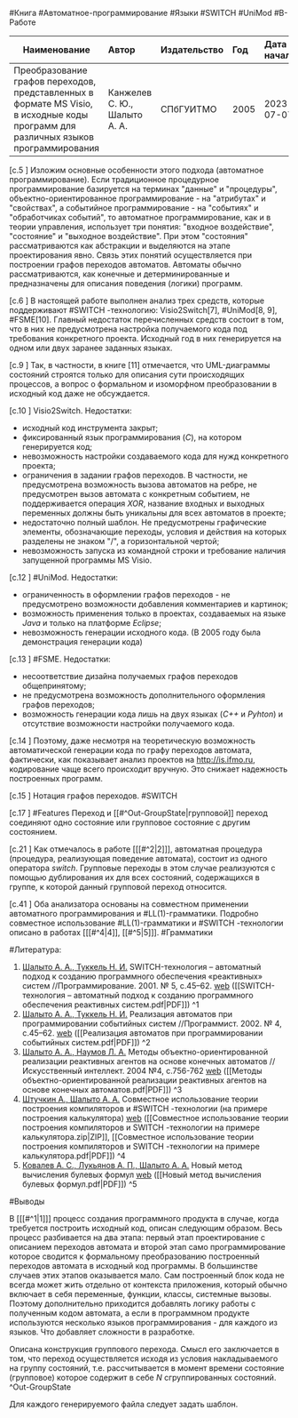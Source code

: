 #Книга #Автоматное-программирование #Языки #SWITCH #UniMod #В-Работе 

| Наименование | Автор | Издательство | Год | Дата начала |
|------|:---------|:-----------|:---------|:----------|
|Преобразование графов переходов, представленных в формате MS Visio, в исходные коды программ для различных языков программирования | Канжелев С. Ю., Шалыто А. А. | СПбГУИТМО | 2005 |2023-07-07|

[c.5  ] Изложим основные особенности этого подхода (автоматное программирование). Если традиционное процедурное программирование базируется на терминах "данные" и "процедуры", объектно-ориентированное программирование - на "атрибутах" и "свойствах", а событийное программирование - на "событиях" и "обработчиках событий", то автоматное программирование, как и в теории управления, использует три понятия: "входное воздействие", "состояние" и "выходное воздействие". При этом "состояния" рассматриваются как абстракции и выделяются на этапе проектирования явно. Связь этих понятий осуществляется при построении графов переходов автоматов. Автоматы обычно рассматриваются, как конечные и детерминированные и предназначены для описания поведения (логики) программ.

[c.6  ] В настоящей работе выполнен анализ трех средств, которые поддерживают #SWITCH -технологию: Visio2Switch[7], #UniMod[8, 9], #FSME[10]. Главный недостаток перечисленных средств состоит в том, что в них не предусмотрена настройка получаемого кода под требования конкретного проекта. Исходный год в них генерируется на одном или двух заранее заданных языках.

[c.9  ] Так, в частности, в книге [11] отмечается, что UML-диаграммы состояний строятся только для описания сути происходящих процессов, а вопрос о формальном и изоморфном преобразовании в исходный код даже не обсуждается.

[c.10 ] Visio2Switch. Недостатки:
- исходный код инструмента закрыт;
- фиксированный язык программирования (_С_), на котором генерируется код;
- невозможность настройки создаваемого кода для нужд конкретного проекта;
- ограничения в задании графов переходов. В частности, не предусмотрена возможность вызова автоматов на ребре, не предусмотрен вызов автомата с конкретным событием, не поддерживается операция _XOR_, название входных и выходных переменных должны быть уникальны для всех автоматов в проекте;
- недостаточно полный шаблон. Не предусмотрены графические элементы, обозначающие переходы, условия и действия на которых разделены не знаком "/", а горизонтальной чертой;
- невозможность запуска из командной строки и требование наличия запущенной программы MS Visio.

[c.12 ] #UniMod. Недостатки:
- ограниченность в оформлении графов переходов - не предусмотрено возможности добавления комментариев и картинок;
- возможность применения только в проектах, создаваемых на языке _Java_ и только на платформе _Eclipse_;
- невозможность генерации исходного кода. (В 2005 году была демонстрация генерации кода)

[c.13 ] #FSME. Недостатки:
- несоответствие дизайна получаемых графов переходов общепринятому;
- не предусмотрена возможность дополнительного оформления графов переходов;
- возможность генерации кода лишь на двух языках (_C++_ и _Pyhton_) и отсутствие возможности настройки получаемого кода.

[c.14 ] Поэтому, даже несмотря на теоретическую возможность автоматической генерации кода по графу переходов автомата, фактически, как показывает анализ проектов на http://is.ifmo.ru, кодирование чаще всего происходит вручную. Это снижает надежность построенных программ.


[c.15 ] Нотация графов переходов. #SWITCH

[c.17 ] #Features Переход и [[#^Out-GroupState|групповой]] переход соединяют одно состояние или групповое состояние с другим состоянием. 

[c.21 ] Как отмечалось в работе \[[[#^2|2]]\], автоматная процедура (процедура, реализующая поведение автомата), состоит из одного оператора _switch_. Групповые переходы в этом случае реализуются с помощью дублирования их для всех состояний, содержащихся в группе, к которой данный групповой переход относится.

[c.41 ] Оба анализатора основаны на совместном применении автоматного программирования и #LL(1)-грамматики. Подробно совместное использование #LL(1)-грамматики и #SWITCH -технологии описано в работах \[[[#^4|4]], [[#^5|5]]\]. #Грамматики 

#Литература:

1. <ins>Шалыто А. А., Туккель Н. И.</ins> SWITCH-технология – автоматный подход к созданию программного обеспечения «реактивных» систем //Программирование. 2001. № 5, с.45–62. [web](http://is.ifmo.ru/works/switch/) ([[SWITCH-технология – автоматный подход к созданию программного обеспечения реактивных систем.pdf|PDF]]) ^1
2. <ins>Шалыто А. А., Туккель Н. И.</ins> Реализация автоматов при программировании событийных систем //Программист. 2002. № 4, с.45–62. [web](http://is.ifmo.ru/works/evsys/) ([[Реализация автоматов при программировании событийных систем.pdf|PDF]]) ^2
3. <ins>Шалыто А. А., Наумов Л. А.</ins> Методы объектно-ориентированной реализации реактивных агентов на основе конечных автоматов //Искусственный интеллект. 2004 №4, c.756-762 [web](http://is.ifmo.ru/works/_aut_oop.pdf) ([[Методы объектно-ориентированной реализации реактивных агентов на основе конечных автоматов.pdf|PDF]]) ^3
4. <ins>Штучкин А., Шалыто А. А.</ins> Совместное использование теории построения компиляторов и #SWITCH -технологии (на примере построения калькулятора) [web](http://is.ifmo.ru/projects/calc/) ([[Совместное использование теории построения компиляторов и SWITCH -технологии на примере калькулятора.zip|ZIP]], [[Совместное использование теории построения компиляторов и SWITCH -технологии на примере калькулятора.pdf|PDF]]) ^4
5. <ins>Ковалев А. С., Лукьянов А. П., Шалыто А. А.</ins> Новый метод вычисления булевых формул [web](http://is.ifmo.ru/projects/libgmx/) ([[Новый метод вычисления булевых формул.pdf|PDF]]) ^5

#Выводы 

В \[[[#^1|1]]\] процесс создания программного продукта в случае, когда требуется построить исходный код, описан следующим образом. Весь процесс разбивается на два этапа: первый этап проектирование с описанием переходов автомата и второй этап само программирование которое сводится к формальному преобразованию построенный переходов автомата в исходный код программы. В большинстве случаев этих этапов оказывается мало. Сам построенный блок кода не всегда может жить отдельно от контекста приложения, который обычно включает в себя переменные, функции, классы, системные вызовы. Поэтому дополнительно приходится добавлять логику работы с полученным кодом автомата, а если в программном продукте используются несколько языков программирования - для каждого из языков. Что добавляет сложности в разработке. 

Описана конструкция группового перехода. Смысл его заключается в том, что переход осуществляется исходя из условия накладываемого на группу состояний, т.е. рассчитывается в момент времени состояние (групповое) которое содержит в себе $N$ сгруппированных состояний. ^Out-GroupState

Для каждого генерируемого файла следует задать шаблон. 